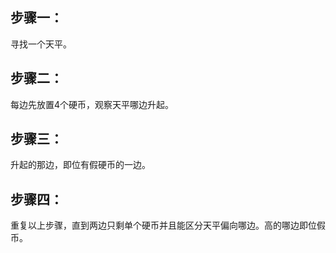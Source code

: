 ## 步骤一：

寻找一个天平。

## 步骤二：

每边先放置4个硬币，观察天平哪边升起。

## 步骤三：

升起的那边，即位有假硬币的一边。

## 步骤四：

重复以上步骤，直到两边只剩单个硬币并且能区分天平偏向哪边。高的哪边即位假币。